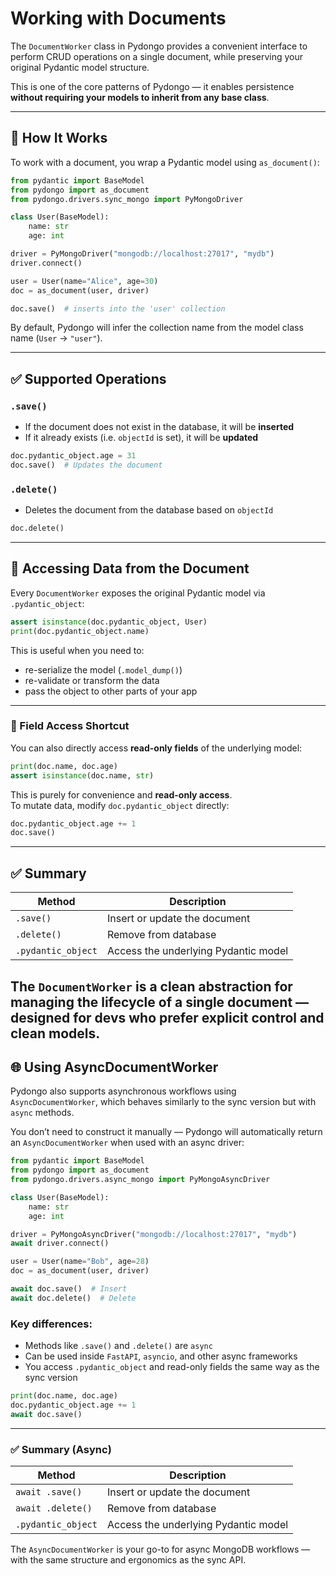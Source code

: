# Working with Documents

The `DocumentWorker` class in Pydongo provides a convenient interface to perform CRUD operations on a single document, while preserving your original Pydantic model structure.

This is one of the core patterns of Pydongo — it enables persistence **without requiring your models to inherit from any base class**.

---

## 🧱 How It Works

To work with a document, you wrap a Pydantic model using `as_document()`:

```python
from pydantic import BaseModel
from pydongo import as_document
from pydongo.drivers.sync_mongo import PyMongoDriver

class User(BaseModel):
    name: str
    age: int

driver = PyMongoDriver("mongodb://localhost:27017", "mydb")
driver.connect()

user = User(name="Alice", age=30)
doc = as_document(user, driver)

doc.save()  # inserts into the 'user' collection
```

By default, Pydongo will infer the collection name from the model class name (`User` → `"user"`).

---

## ✅ Supported Operations

### `.save()`

- If the document does not exist in the database, it will be **inserted**
- If it already exists (i.e. `objectId` is set), it will be **updated**

```python
doc.pydantic_object.age = 31
doc.save()  # Updates the document
```

### `.delete()`

- Deletes the document from the database based on `objectId`

```python
doc.delete()
```

---


## 🔁 Accessing Data from the Document

Every `DocumentWorker` exposes the original Pydantic model via `.pydantic_object`:

```python
assert isinstance(doc.pydantic_object, User)
print(doc.pydantic_object.name)
```

This is useful when you need to:
- re-serialize the model (`.model_dump()`)
- re-validate or transform the data
- pass the object to other parts of your app

---

### 🧾 Field Access Shortcut

You can also directly access **read-only fields** of the underlying model:

```python
print(doc.name, doc.age)
assert isinstance(doc.name, str)
```

This is purely for convenience and **read-only access**.  
To mutate data, modify `doc.pydantic_object` directly:

```python
doc.pydantic_object.age += 1
doc.save()
```

---

## ✅ Summary

| Method | Description |
|--------|-------------|
| `.save()` | Insert or update the document |
| `.delete()` | Remove from database |
| `.pydantic_object` | Access the underlying Pydantic model |

The `DocumentWorker` is a clean abstraction for managing the lifecycle of a single document — designed for devs who prefer **explicit control and clean models**.
---

## 🌐 Using AsyncDocumentWorker

Pydongo also supports asynchronous workflows using `AsyncDocumentWorker`, which behaves similarly to the sync version but with `async` methods.

You don’t need to construct it manually — Pydongo will automatically return an `AsyncDocumentWorker` when used with an async driver:

```python
from pydantic import BaseModel
from pydongo import as_document
from pydongo.drivers.async_mongo import PyMongoAsyncDriver

class User(BaseModel):
    name: str
    age: int

driver = PyMongoAsyncDriver("mongodb://localhost:27017", "mydb")
await driver.connect()

user = User(name="Bob", age=28)
doc = as_document(user, driver)

await doc.save()  # Insert
await doc.delete()  # Delete
```

### Key differences:
- Methods like `.save()` and `.delete()` are `async`
- Can be used inside `FastAPI`, `asyncio`, and other async frameworks
- You access `.pydantic_object` and read-only fields the same way as the sync version

```python
print(doc.name, doc.age)
doc.pydantic_object.age += 1
await doc.save()
```

---

### ✅ Summary (Async)

| Method | Description |
|--------|-------------|
| `await .save()` | Insert or update the document |
| `await .delete()` | Remove from database |
| `.pydantic_object` | Access the underlying Pydantic model |

The `AsyncDocumentWorker` is your go-to for async MongoDB workflows — with the same structure and ergonomics as the sync API.